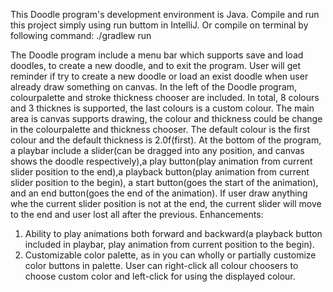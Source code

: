This Doodle program's development environment is Java.
Compile and run this project simply using run buttom in IntelliJ.
Or compile on terminal by following command: ./gradlew run

The Doodle program include a menu bar which supports save and load doodles, to create a new doodle, and to exit the program. User will get reminder if try to create a new doodle or load an exist doodle when user already draw something on canvas. In the left of the Doodle program, colourpalette and stroke thickness chooser are included. In total, 8 colours and 3 thicknes is supported, the last colours is a custom colour. The main area is canvas supports drawing, the colour and thickness could be change in the colourpalette and thickness chooser. The default colour is the first colour and the default thickness is 2.0f(first). At the bottom of the program, a playbar include a slider(can be dragged into any position, and canvas shows the doodle respectively),a play button(play animation from current slider position to the end),a playback button(play animation from current slider position to the begin), a start button(goes the start of the animation), and an end button(goes the end of the animation). If user draw anything whe the current slider position is not at the end, the current slider will move to the end and user lost all after the previous.
Enhancements:
1. Ability to play animations both forward and backward(a playback button included in playbar, play animation from current position to the begin).
2. Customizable color palette, as in you can wholly or partially customize color buttons in palette. User can right-click all colour choosers to choose custom color and left-click for using the displayed colour.
